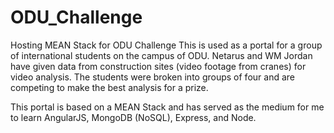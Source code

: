 # ODU_Challenge
Hosting MEAN Stack for ODU Challenge
This is used as a portal for a group of international students on the campus of ODU.  Netarus and WM Jordan have given data from construction
sites (video footage from cranes) for video analysis.  The students were broken into groups of four and are competing to make the best 
analysis for a prize.

This portal is based on a MEAN Stack and has served as the medium for me to learn AngularJS, MongoDB (NoSQL), Express, and Node.  
